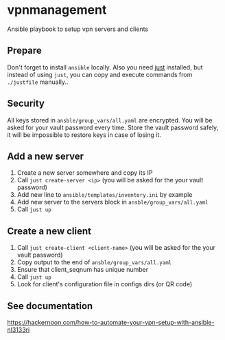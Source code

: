 # vpnmanagement

Ansible playbook to setup vpn servers and clients

## Prepare

Don't forget to install `ansible` locally. Also you need [just](https://github.com/casey/just) installed, but instead of using `just`, you can copy and execute commands from `./justfile` manually..

## Security

All keys stored in `ansble/group_vars/all.yaml` are encrypted. You will be asked for 
your vault password every time. Store the vault password safely, it will be impossible 
to restore keys in case of losing it.

## Add a new server
1. Create a new server somewhere and copy its IP
2. Call `just create-server <ip>` (you will be asked for the your vault password)
3. Add new line to `ansible/templates/inventory.ini` by example
4. Add new server to the servers block in `ansble/group_vars/all.yaml`
5. Call `just up`

## Create a new client

1. Call `just create-client <client-name>` (you will be asked for the your vault password)
2. Copy output to the end of `ansble/group_vars/all.yaml`
3. Ensure that client_seqnum has unique number
4. Call `just up`
5. Look for client's configuration file in configs dirs (or QR code)

## See documentation

https://hackernoon.com/how-to-automate-your-vpn-setup-with-ansible-nl3133ri
